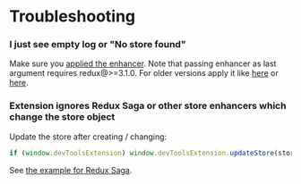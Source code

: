 # Troubleshooting

### I just see empty log or "No store found"

Make sure you [applied the enhancer](https://github.com/zalmoxisus/redux-devtools-extension#2-use-with-redux). Note that passing enhancer as last argument requires redux@>=3.1.0. For older versions apply it like [here](https://github.com/zalmoxisus/redux-devtools-extension/blob/v0.4.2/examples/todomvc/store/configureStore.js) or [here](https://github.com/zalmoxisus/redux-devtools-extension/blob/v0.4.2/examples/counter/store/configureStore.js#L7-L12).

### Extension ignores Redux Saga or other store enhancers which change the store object

Update the store after creating / changing:

```js
if (window.devToolsExtension) window.devToolsExtension.updateStore(store)
```

See [the example for Redux Saga](https://github.com/zalmoxisus/redux-devtools-extension/blob/0757dac4c2eb217d7bbb8be738d8bae32ec21d86/examples/saga-counter/src/main.js#L25).
